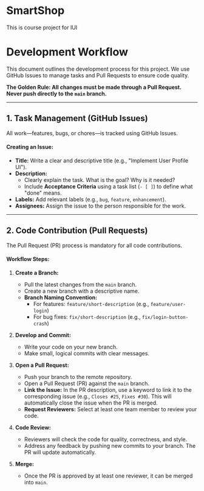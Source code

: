 # SmartShop
This is course project for IUI

# Development Workflow

This document outlines the development process for this project. We use GitHub Issues to manage tasks and Pull Requests to ensure code quality.

**The Golden Rule: All changes must be made through a Pull Request. Never push directly to the `main` branch.**

---

## 1. Task Management (GitHub Issues)

All work—features, bugs, or chores—is tracked using GitHub Issues.

#### Creating an Issue:

* **Title:** Write a clear and descriptive title (e.g., "Implement User Profile UI").
* **Description:**
    * Clearly explain the task. What is the goal? Why is it needed?
    * Include **Acceptance Criteria** using a task list (`- [ ]`) to define what "done" means.
* **Labels:** Add relevant labels (e.g., `bug`, `feature`, `enhancement`).
* **Assignees:** Assign the issue to the person responsible for the work.

---

## 2. Code Contribution (Pull Requests)

The Pull Request (PR) process is mandatory for all code contributions.

#### Workflow Steps:

1.  **Create a Branch:**
    * Pull the latest changes from the `main` branch.
    * Create a new branch with a descriptive name.
    * **Branch Naming Convention:**
        * For features: `feature/short-description` (e.g., `feature/user-login`)
        * For bug fixes: `fix/short-description` (e.g., `fix/login-button-crash`)

2.  **Develop and Commit:**
    * Write your code on your new branch.
    * Make small, logical commits with clear messages.

3.  **Open a Pull Request:**
    * Push your branch to the remote repository.
    * Open a Pull Request (PR) against the `main` branch.
    * **Link the Issue:** In the PR description, use a keyword to link it to the corresponding issue (e.g., `Closes #25`, `Fixes #30`). This will automatically close the issue when the PR is merged.
    * **Request Reviewers:** Select at least one team member to review your code.

4.  **Code Review:**
    * Reviewers will check the code for quality, correctness, and style.
    * Address any feedback by pushing new commits to your branch. The PR will update automatically.

5.  **Merge:**
    * Once the PR is approved by at least one reviewer, it can be merged into `main`.